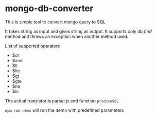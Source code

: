 # mongo-db-converter
This is simple tool to convert mongo query to SQL

It takes string as input and gives string as output. It supports only _db.find_ method and throws an exception when another method used.

List of supported operators

* $or
* $and
* $lt
* $lte
* $gt
* $gte
* $ne
* $in


The actual translator is parser.js and function `produceSQL`

```npm run demo``` will run the demo with predefined parameters